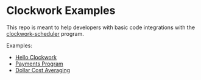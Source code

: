 # **Clockwork Examples**

This repo is meant to help developers with basic code integrations with the [clockwork-scheduler](https://github.com/clockwork-xyz/clockwork/tree/main/programs/scheduler) program. 

Examples:
- [Hello Clockwork](https://github.com/clockwork-xyz/examples/tree/main/hello_clockwork)
- [Payments Program](https://github.com/clockwork-xyz/examples/tree/main/payments)
- [Dollar Cost Averaging](https://github.com/clockwork-xyz/examples/tree/main/dca)

